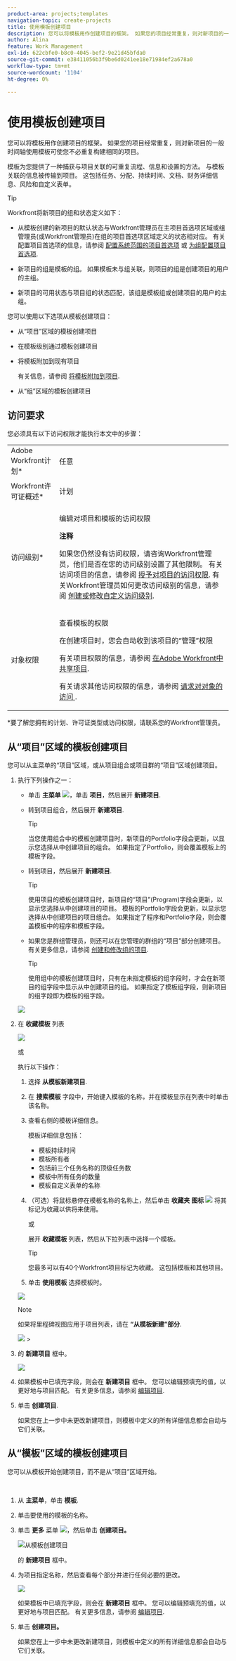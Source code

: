 ```yaml
---
product-area: projects;templates
navigation-topic: create-projects
title: 使用模板创建项目
description: 您可以将模板用作创建项目的框架。 如果您的项目经常重复，则对新项目的一般时间轴使用模板可使您不必重复构建相同的项目。
author: Alina
feature: Work Management
exl-id: 622cbfe0-b8c0-4045-bef2-9e21d45bfda0
source-git-commit: e38411056b3f9be6d0241ee18e71984ef2a678a0
workflow-type: tm+mt
source-wordcount: '1104'
ht-degree: 0%

---
```


# 使用模板创建项目

您可以将模板用作创建项目的框架。 如果您的项目经常重复，则对新项目的一般时间轴使用模板可使您不必重复构建相同的项目。

模板为您提供了一种捕获与项目关联的可重复流程、信息和设置的方法。 与模板关联的信息被传输到项目。 这包括任务、分配、持续时间、文档、财务详细信息、风险和自定义表单。

>[!TIP]
>
>Workfront将新项目的组和状态定义如下：
>
>* 从模板创建的新项目的默认状态与Workfront管理员在主项目首选项区域或组管理员(或Workfront管理员)在组的项目首选项区域定义的状态相对应。 有关配置项目首选项的信息，请参阅 [配置系统范围的项目首选项](../../../administration-and-setup/set-up-workfront/configure-system-defaults/set-project-preferences.md) 或 [为组配置项目首选项](../../../administration-and-setup/manage-groups/create-and-manage-groups/configure-project-preferences-group.md).
>
>* 新项目的组是模板的组。 如果模板未与组关联，则项目的组是创建项目的用户的主组。
>
>* 新项目的可用状态与项目组的状态匹配，该组是模板组或创建项目的用户的主组。


您可以使用以下选项从模板创建项目：

* 从“项目”区域的模板创建项目
* 在模板级别通过模板创建项目
* 将模板附加到现有项目

   有关信息，请参阅 [将模板附加到项目](../../../manage-work/projects/create-and-manage-templates/attach-template-to-project.md).

* 从“组”区域的模板创建项目

## 访问要求

<!--drafted for P&P:

<table style="table-layout:auto"> 
 <col> 
 <col> 
 <tbody> 
  <tr> 
   <td role="rowheader">Adobe Workfront plan*</td> 
   <td> <p>Any </p> </td> 
  </tr> 
  <tr> 
   <td role="rowheader">Workfront license*</td> 
   <td> <p>Current license: Standard </p>
   Or
   <p>Legacy license: Plan </p>
    </td> 
  </tr> 
  <tr> 
   <td role="rowheader">Access level configurations*</td> 
   <td> <p>Edit access to Projects and to Templates</p> <p><b>NOTE</b>
   
   If you still don't have access, ask your Workfront administrator if they set additional restrictions in your access level. For information about access to projects, see <a href="../../../administration-and-setup/add-users/configure-and-grant-access/grant-access-projects.md" class="MCXref xref">Grant access to projects</a>. For information on how a Workfront administrator can change your access level, see <a href="../../../administration-and-setup/add-users/configure-and-grant-access/create-modify-access-levels.md" class="MCXref xref">Create or modify custom access levels</a>. </p> </td> 
  </tr> 
  <tr> 
   <td role="rowheader">Object permissions</td> 
   <td> <p>View permissions to a template</p> <p>When you create a project you automatically receive Manage permissions to the project </p> <p> For information about project permissions, see <a href="../../../workfront-basics/grant-and-request-access-to-objects/share-a-project.md" class="MCXref xref">Share a project in Adobe Workfront</a>.</p> <p>For information on requesting additional access, see <a href="../../../workfront-basics/grant-and-request-access-to-objects/request-access.md" class="MCXref xref">Request access to objects </a>.</p> </td> 
  </tr> 
 </tbody> 
</table>
-->

您必须具有以下访问权限才能执行本文中的步骤：

<table style="table-layout:auto"> 
 <col> 
 <col> 
 <tbody> 
  <tr> 
   <td role="rowheader">Adobe Workfront计划*</td> 
   <td> <p>任意 </p> </td> 
  </tr> 
  <tr> 
   <td role="rowheader">Workfront许可证概述*</td> 
   <td> <p>计划 </p> </td> 
  </tr> 
  <tr> 
   <td role="rowheader">访问级别*</td> 
   <td> <p>编辑对项目和模板的访问权限</p> <p><b>注释</b>

如果您仍然没有访问权限，请咨询Workfront管理员，他们是否在您的访问级别设置了其他限制。 有关访问项目的信息，请参阅 <a href="../../../administration-and-setup/add-users/configure-and-grant-access/grant-access-projects.md" class="MCXref xref">授予对项目的访问权限</a>. 有关Workfront管理员如何更改访问级别的信息，请参阅 <a href="../../../administration-and-setup/add-users/configure-and-grant-access/create-modify-access-levels.md" class="MCXref xref">创建或修改自定义访问级别</a>. </p> </td>
</tr> 
  <tr> 
   <td role="rowheader">对象权限</td> 
   <td> <p>查看模板的权限</p> <p>在创建项目时，您会自动收到该项目的“管理”权限 </p> <p> 有关项目权限的信息，请参阅 <a href="../../../workfront-basics/grant-and-request-access-to-objects/share-a-project.md" class="MCXref xref">在Adobe Workfront中共享项目</a>.</p> <p>有关请求其他访问权限的信息，请参阅 <a href="../../../workfront-basics/grant-and-request-access-to-objects/request-access.md" class="MCXref xref">请求对对象的访问 </a>.</p> </td> 
  </tr> 
 </tbody> 
</table>

&#42;要了解您拥有的计划、许可证类型或访问权限，请联系您的Workfront管理员。

## 从“项目”区域的模板创建项目

您可以从主菜单的“项目”区域，或从项目组合或项目群的“项目”区域创建项目。

1. 执行下列操作之一：

   * 单击 **主菜单** ![](assets/main-menu-icon.png)，单击 **项目**，然后展开 **新建项目**.
   * 转到项目组合，然后展开 **新建项目**.

      >[!TIP]
      >
      >当您使用组合中的模板创建项目时，新项目的Portfolio字段会更新，以显示您选择从中创建项目的组合。 如果指定了Portfolio，则会覆盖模板上的模板字段。

   * 转到项目，然后展开 **新建项目**.

      >[!TIP]
      >
      >使用项目的模板创建项目时，新项目的“项目”(Program)字段会更新，以显示您选择从中创建项目的项目。 模板的Portfolio字段会更新，以显示您选择从中创建项目的项目组合。 如果指定了程序和Portfolio字段，则会覆盖模板中的程序和模板字段。

   * 如果您是群组管理员，则还可以在您管理的群组的“项目”部分创建项目。 有关更多信息，请参阅 [创建和修改组的项目](../../../administration-and-setup/manage-groups/work-with-group-objects/create-and-modify-a-groups-projects.md).

      >[!TIP]
      >
      >使用组中的模板创建项目时，只有在未指定模板的组字段时，才会在新项目的组字段中显示从中创建项目的组。 如果指定了模板组字段，则新项目的组字段即为模板的组字段。
   <!--
   <p>(this, above, is hyperlinked to the classic version of this article; the Milestone View steps are similar to creating a project in Classic than to the way you do it in NWE)</p>
   -->

   ![](assets/new-project-dropdown-nwe-350x358.png)

1. 在 **收藏模板** 列表

   ![](assets/new-project-from-template-dropdown-with-template-favorites-nwe-350x235.png)

   或

   执行以下操作：

   1. 选择 **从模板新建项目**.
   1. 在 **搜索模板** 字段中，开始键入模板的名称，并在模板显示在列表中时单击该名称。
   1. 查看右侧的模板详细信息。

      模板详细信息包括：

      * 模板持续时间
      * 模板所有者
      * 包括前三个任务名称的顶级任务数
      * 模板中所有任务的数量
      * 模板自定义表单的名称
   1. （可选）将鼠标悬停在模板名称的名称上，然后单击 **收藏夹** **图标** ![](assets/favorites-icon-small.png) 将其标记为收藏以供将来使用。

      或

      展开 **收藏模板** 列表，然后从下拉列表中选择一个模板。

      >[!TIP]
      >
      >您最多可以有40个Workfront项目标记为收藏。 这包括模板和其他项目。

   1. 单击 **使用模板** 选择模板时。

   ![](assets/new-project-from-template-small-box-with-template-details-panel-nwe-350x279.png)

   >[!NOTE]
   >
   >如果将里程碑视图应用于项目列表，请在 **“从模板新建”部分**.
   >
   >
   >![](assets/create-project-from-template-box-from-milestone-view-nwe-350x275.png)   >

1. 的 **新建项目** 框中。

   ![](assets/new-project-from-template-box-with-all-sections-on-left-panel-nwe-350x282.png)

1. 如果模板中已填充字段，则会在 **新建项目** 框中。 您可以编辑预填充的值，以更好地与项目匹配。 有关更多信息，请参阅 [编辑项目](../../../manage-work/projects/manage-projects/edit-projects.md).
1. 单击 **创建项目**.

   如果您在上一步中未更改新建项目，则模板中定义的所有详细信息都会自动与它们关联。

## 从“模板”区域的模板创建项目

您可以从模板开始创建项目，而不是从“项目”区域开始。

 

1. 从 **主菜单**，单击 **模板**.

1. 单击要使用的模板的名称。
1. 单击 **更多** 菜单 ![](assets/more-icon.png)，然后单击 **创建项目。**

   ![从模板创建项目](assets/project-sharing-on-template-nwe-2022-350x172.png)

   的 **新建项目** 框中。

1. 为项目指定名称，然后查看每个部分并进行任何必要的更改。

   ![](assets/new-project-from-template-box-with-all-sections-on-left-panel-nwe-350x282.png)

   如果模板中已填充字段，则会在 **新建项目** 框中。 您可以编辑预填充的值，以更好地与项目匹配。 有关更多信息，请参阅 [编辑项目](../../../manage-work/projects/manage-projects/edit-projects.md).

1. 单击 **创建项目。**

   如果您在上一步中未更改新建项目，则模板中定义的所有详细信息都会自动与它们关联。
